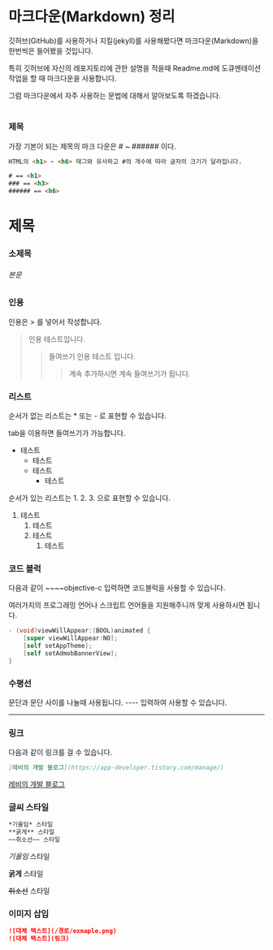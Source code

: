 # 마크다운(Markdown) 정리

깃허브(GitHub)를 사용하거나 지킬(jekyll)를 사용해봤다면 마크다운(Markdown)을 한번씩은 들어봤을 것입니다.

특히 깃허브에 자신의 레포지토리에 관한 설명을 적을때 Readme.md에 도큐멘테이션 작업을 할 때 마크다운을 사용합니다.

그럼 마크다운에서 자주 사용하는 문법에 대해서 알아보도록 하겠습니다.

#

#

### 제목

가장 기본이 되는 제목의 마크 다운은 # ~ ###### 이다.

~~~~html
HTML의 <h1> ~ <h6> 태그와 유사하고 #의 개수에 따라 글자의 크기가 달라집니다.

# == <h1>
### == <h3>
###### == <h6>
~~~~

# 제목

### 소제목

###### 본문





### 인용

인용은 > 를 넣어서 작성합니다.

>인용 테스트입니다.
>
>> 들여쓰기 인용 테스트 입니다.
>>
>> > 계속 추가하시면 계속 들여쓰기가 됩니다.





### 리스트

순서가 없는 리스트는 * 또는 - 로 표현할 수 있습니다.

tab을 이용하면 들여쓰기가 가능합니다.

* 테스트
  * 테스트
  * 테스트
    * 테스트



순서가 있는 리스트는 1. 2. 3. 으로 표현할 수 있습니다.

1. 테스트
   1. 테스트
   2. 테스트
      1. 테스트





### 코드 블럭

다음과 같이 ~~~~objective-c 입력하면 코드블럭을 사용할 수 있습니다.

여러가지의 프로그래밍 언어나 스크립트 언어들을 지원해주니까 맞게 사용하시면 됩니다.

~~~~objective-c
- (void)viewWillAppear:(BOOL)animated {
    [super viewWillAppear:NO];
    [self setAppTheme];
    [self setAdmobBannerView];
}
~~~~





### 수평선

문단과 문단 사이를 나눌때 사용됩니다. ---- 입력하여 사용할 수 있습니다.

----





### 링크

다음과 같이 링크를 걸 수 있습니다. 

~~~~markdown
[레비의 개발 블로그](https://app-developer.tistory.com/manage/)
~~~~

[레비의 개발 블로그](http://app-developer.tistory.com/)





### 글씨 스타일

~~~~markdown
*기울임* 스타일
**굵게** 스타일
~~취소선~~ 스타일
~~~~

*기울임* 스타일 

**굵게** 스타일

~~취소선~~ 스타일





### 이미지 삽입

~~~~markdown
![대체 텍스트](/경로/exmaple.png)
![대체 텍스트](링크)
~~~~



